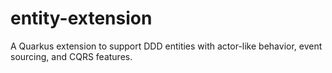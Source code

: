 # entity-extension
A Quarkus extension to support DDD entities with actor-like behavior, event sourcing, and CQRS features. 
